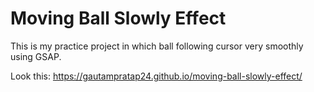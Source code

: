 # Moving Ball Slowly Effect

This is my practice project in which ball following cursor very smoothly using GSAP. 

Look this: https://gautampratap24.github.io/moving-ball-slowly-effect/
